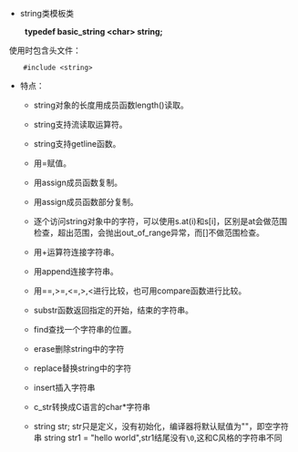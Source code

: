 * string类模板类

&nbsp;&nbsp;&nbsp;&nbsp;&nbsp;&nbsp;&nbsp;&nbsp;**typedef basic_string &lt;char&gt; string;**

​		使用时包含头文件：

```
	#include <string>
```

* 特点：

    * string对象的长度用成员函数length()读取。

    * string支持流读取运算符。

    * string支持getline函数。

    * 用=赋值。

    * 用assign成员函数复制。

    * 用assign成员函数部分复制。

    * 逐个访问string对象中的字符，可以使用s.at(i)和s[i]，区别是at会做范围检查，超出范围，会抛出out_of_range异常，而[]不做范围检查。

    * 用+运算符连接字符串。

    * 用append连接字符串。

    * 用==,>=,<=,>,<进行比较，也可用compare函数进行比较。

    * substr函数返回指定的开始，结束的字符串。

    * find查找一个字符串的位置。

    * erase删除string中的字符

    * replace替换string中的字符

    * insert插入字符串

    * c_str转换成C语言的char*字符串
    * string str;  str只是定义，没有初始化，编译器将默认赋值为""，即空字符串
        string str1 = "hello world",str1结尾没有`\0`,这和C风格的字符串不同